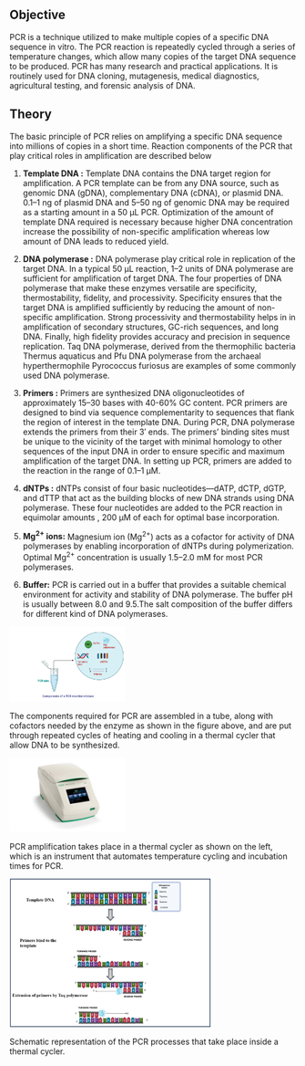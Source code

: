 ## Objective

PCR is a technique utilized to make multiple copies of a specific DNA sequence in vitro. The  PCR reaction is repeatedly cycled through a series of temperature changes, which allow many copies of the target DNA sequence to be produced. PCR has many research and practical applications. It is routinely used for DNA cloning, mutagenesis, medical diagnostics, agricultural testing, and forensic analysis of DNA.


## Theory

The basic principle of PCR relies on amplifying a specific DNA sequence into millions of copies in a short time. Reaction components of the PCR that play critical roles in amplification are described below

1.	**Template DNA :** Template DNA  contains the DNA target region for amplification. A PCR template can be from any DNA source, such as genomic DNA (gDNA), complementary DNA (cDNA), or plasmid DNA. 0.1–1 ng of plasmid DNA and 5–50 ng of genomic DNA may be required as a starting amount in a 50 µL PCR. Optimization of the amount of template DNA required is necessary because higher DNA concentration increase the possibility of non-specific amplification whereas low amount of DNA leads to reduced yield.
2.	**DNA polymerase :** DNA polymerase play critical role in replication of the target DNA. In a typical 50 µL reaction, 1–2 units of DNA polymerase are sufficient for amplification of target DNA. The four properties of DNA polymerase that make these enzymes versatile are specificity, thermostability, fidelity, and processivity. Specificity ensures that the target DNA is amplified sufficiently by reducing the amount of non-specific amplification. Strong processivity and thermostability  helps in in amplification of secondary structures, GC-rich sequences, and long DNA. Finally, high fidelity provides accuracy and precision in sequence replication. Taq DNA polymerase, derived from the thermophilic bacteria Thermus aquaticus and  Pfu DNA polymerase from the archaeal hyperthermophile Pyrococcus furiosus are examples of some commonly  used DNA polymerase.
3.	**Primers :**  Primers are synthesized DNA oligonucleotides of approximately 15–30 bases with 40-60% GC content. PCR primers are designed to bind via sequence complementarity to sequences that flank the region of interest in the template DNA. During PCR, DNA polymerase extends the primers from their 3′ ends. The primers’ binding sites must be unique to the vicinity of the target with minimal homology to other sequences of the input DNA in order to ensure specific and maximum amplification of the  target DNA. In setting up PCR, primers are added to the reaction in the range of 0.1–1 μM.
4.	**dNTPs :** dNTPs consist of four basic nucleotides—dATP, dCTP, dGTP, and dTTP that act as the building blocks of new DNA strands using DNA polymerase. These four nucleotides are  added to the PCR reaction in equimolar amounts ,  200 μM of each for optimal base incorporation.
5.	**Mg<sup>2+</sup> ions:** Magnesium ion (Mg<sup>2+</sup>) acts as a cofactor for activity of DNA polymerases by enabling incorporation of dNTPs during polymerization. Optimal Mg<sup>2+</sup> concentration is usually 1.5–2.0 mM for most PCR polymerases.

6.	**Buffer:** PCR is carried out in a buffer that provides a suitable chemical environment for activity and stability of DNA polymerase. The buffer pH is usually between 8.0 and 9.5.The salt composition of the buffer differs for different kind of DNA polymerases.

<img src="images/Components.png" class="img-fluid" width="40%">

The components required for PCR are assembled in a tube, along with cofactors needed by the enzyme as shown in the figure above, and are put through repeated cycles of heating and cooling in a thermal cycler that allow DNA to be synthesized.

<img src="images/Thermal_cycler.jpg" class="img-fluid" width="40%">

PCR amplification takes place in a thermal cycler as shown on the left, which is an instrument that automates temperature cycling and incubation times for PCR.


<div><img src="images/pcr1.png" class="img-fluid" width="70%">
<p>Schematic representation of the PCR processes that take place inside a thermal cycler.</p>
</div>
